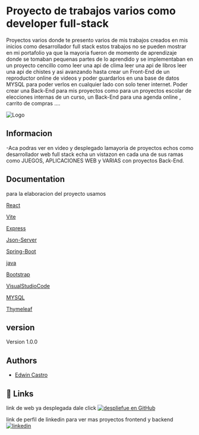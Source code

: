 
# Proyecto de trabajos varios como developer full-stack

Proyectos varios donde te presento varios de mis trabajos creados en mis inicios como desarrollador full stack estos trabajos no se pueden mostrar en mi portafolio ya que la mayoria fueron de momento de aprendizaje donde se tomaban pequenas partes de lo aprendido y se implementaban en un proyecto cencillo como leer una api de clima leer una api de libros leer una api de chistes y asi avanzando hasta crear un Front-End de un reproductor online de videos y poder guardarlos en una base de datos MYSQL para poder verlos en cualquier lado con solo tener internet. Poder crear una Back-End para mis proyectos como para un proyectos escolar de elecciones internas de un curso, un Back-End para una agenda online , carrito de compras ....


![Logo](https://i.pinimg.com/736x/04/e3/f9/04e3f98445a6f8715dcb18ae0237d889.jpg)


## Informacion

-Aca podras ver en video y desplegado lamayoria de proyectos echos como desarrollador web full stack echa un vistazon en cada una de sus ramas como JUEGOS, APLICACIONES WEB y VARIAS con proyectos Back-End.



## Documentation

para la elaboracion del proyecto usamos 

[React](https://es.react.dev/)

[Vite](https://vite.dev/)

[Express](https://expressjs.com/es/)

[Json-Server](https://www.npmjs.com/package/json-server)

[Spring-Boot](https://spring.io/projects/spring-boot)

[java](https://www.java.com/es/)

[Bootstrap](https://getbootstrap.com/)

[VisualStudioCode](https://code.visualstudio.com/)

[MYSQL](https://www.mysql.com/)

[Thymeleaf](https://www.thymeleaf.org/)
## version

Version 1.0.0



## Authors

- [Edwin Castro](https://www.linkedin.com/in/edwin-castro-13a763272/)


## 🔗 Links
link de web ya desplegada dale click 
[![despliefue en GitHub](https://img.shields.io/badge/portafolio-Backend-000?style=for-the-badge&logo=ko-fi&logoColor=gold)](https://proyectos-creados-caei.vercel.app/)



link de perfil de linkedin para ver mas proyectos frontend y backend
[![linkedin](https://img.shields.io/badge/linkedin-0A66C2?style=for-the-badge&logo=linkedin&logoColor=gold)](https://www.linkedin.com/in/edwin-castro-13a763272/)

